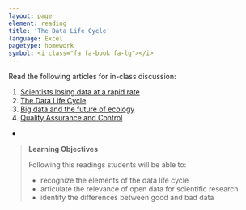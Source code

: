 ```yaml
---
layout: page
element: reading
title: 'The Data Life Cycle'
language: Excel
pagetype: homework
symbol: <i class="fa fa-book fa-lg"></i>
---
```


Read the following articles for in-class discussion:

1. [Scientists losing data at a rapid rate](http://www.nature.com/news/scientists-losing-data-at-a-rapid-rate-1.14416)
1. [The Data Life Cycle](https://www.dataone.org/data-life-cycle)
1. [Big data and the future of ecology](http://onlinelibrary.wiley.com/doi/10.1890/120103/full)
1. [Quality Assurance and Control](http://www.datacarpentry.org/spreadsheet-ecology-lesson/04-quality-control)
*

> **Learning Objectives**
>
> Following this readings students will be able to:
>
> - recognize the elements of the data life cycle
> - articulate the relevance of open data for scientific research
> - identify the differences between good and bad data
